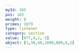 ```yaml
---
myId: 165
pos: 165
weight: 8
primes: 1879
type: listener
category: section
value: [977,4,1,-3]
object: [1,30,40,1000,800,6,2]
---
```


